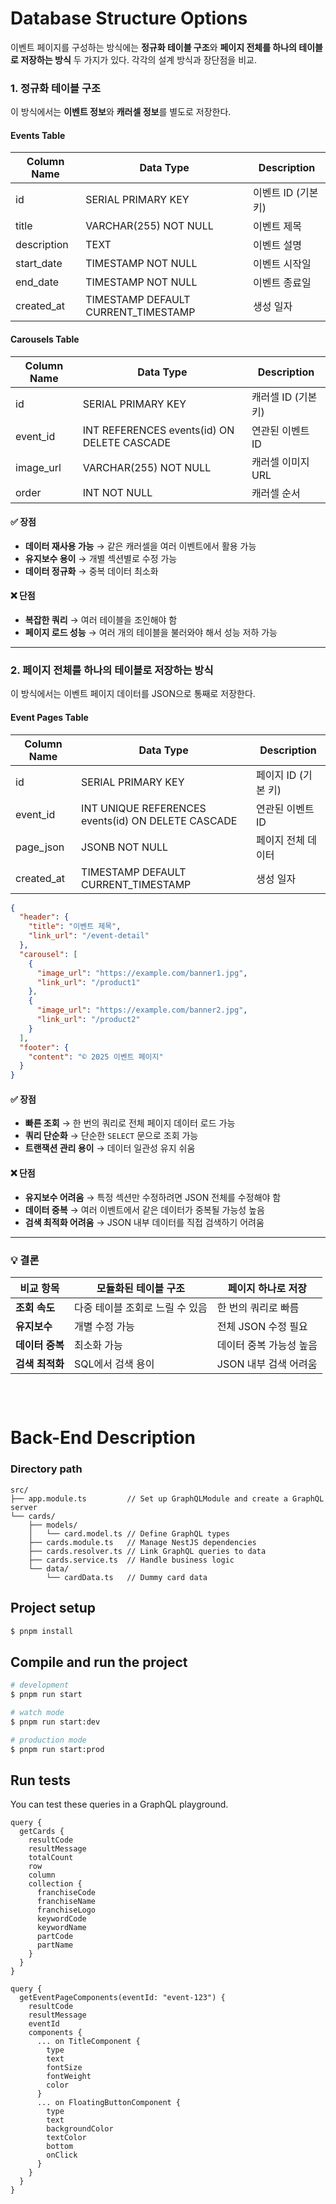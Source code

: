 # Database Structure Options

이벤트 페이지를 구성하는 방식에는 **정규화 테이블 구조**와 **페이지 전체를 하나의 테이블로 저장하는 방식** 두 가지가 있다. 각각의 설계 방식과 장단점을 비교.

### 1. 정규화 테이블 구조

이 방식에서는 **이벤트 정보**와 **캐러셀 정보**를 별도로 저장한다.

#### Events Table

| Column Name | Data Type                           | Description         |
| ----------- | ----------------------------------- | ------------------- |
| id          | SERIAL PRIMARY KEY                  | 이벤트 ID (기본 키) |
| title       | VARCHAR(255) NOT NULL               | 이벤트 제목         |
| description | TEXT                                | 이벤트 설명         |
| start_date  | TIMESTAMP NOT NULL                  | 이벤트 시작일       |
| end_date    | TIMESTAMP NOT NULL                  | 이벤트 종료일       |
| created_at  | TIMESTAMP DEFAULT CURRENT_TIMESTAMP | 생성 일자           |

#### Carousels Table

| Column Name | Data Type                                   | Description         |
| ----------- | ------------------------------------------- | ------------------- |
| id          | SERIAL PRIMARY KEY                          | 캐러셀 ID (기본 키) |
| event_id    | INT REFERENCES events(id) ON DELETE CASCADE | 연관된 이벤트 ID    |
| image_url   | VARCHAR(255) NOT NULL                       | 캐러셀 이미지 URL   |
| order       | INT NOT NULL                                | 캐러셀 순서         |

#### ✅ 장점

- **데이터 재사용 가능** → 같은 캐러셀을 여러 이벤트에서 활용 가능
- **유지보수 용이** → 개별 섹션별로 수정 가능
- **데이터 정규화** → 중복 데이터 최소화

#### ❌ 단점

- **복잡한 쿼리** → 여러 테이블을 조인해야 함
- **페이지 로드 성능** → 여러 개의 테이블을 불러와야 해서 성능 저하 가능

---

### 2. 페이지 전체를 하나의 테이블로 저장하는 방식

이 방식에서는 이벤트 페이지 데이터를 JSON으로 통째로 저장한다.

#### Event Pages Table

| Column Name | Data Type                                          | Description         |
| ----------- | -------------------------------------------------- | ------------------- |
| id          | SERIAL PRIMARY KEY                                 | 페이지 ID (기본 키) |
| event_id    | INT UNIQUE REFERENCES events(id) ON DELETE CASCADE | 연관된 이벤트 ID    |
| page_json   | JSONB NOT NULL                                     | 페이지 전체 데이터  |
| created_at  | TIMESTAMP DEFAULT CURRENT_TIMESTAMP                | 생성 일자           |

```json
{
  "header": {
    "title": "이벤트 제목",
    "link_url": "/event-detail"
  },
  "carousel": [
    {
      "image_url": "https://example.com/banner1.jpg",
      "link_url": "/product1"
    },
    {
      "image_url": "https://example.com/banner2.jpg",
      "link_url": "/product2"
    }
  ],
  "footer": {
    "content": "© 2025 이벤트 페이지"
  }
}
```

#### ✅ 장점

- **빠른 조회** → 한 번의 쿼리로 전체 페이지 데이터 로드 가능
- **쿼리 단순화** → 단순한 `SELECT` 문으로 조회 가능
- **트랜잭션 관리 용이** → 데이터 일관성 유지 쉬움

#### ❌ 단점

- **유지보수 어려움** → 특정 섹션만 수정하려면 JSON 전체를 수정해야 함
- **데이터 중복** → 여러 이벤트에서 같은 데이터가 중복될 가능성 높음
- **검색 최적화 어려움** → JSON 내부 데이터를 직접 검색하기 어려움

---

### 💡 결론

| 비교 항목       | 모듈화된 테이블 구조            | 페이지 하나로 저장      |
| --------------- | ------------------------------- | ----------------------- |
| **조회 속도**   | 다중 테이블 조회로 느릴 수 있음 | 한 번의 쿼리로 빠름     |
| **유지보수**    | 개별 수정 가능                  | 전체 JSON 수정 필요     |
| **데이터 중복** | 최소화 가능                     | 데이터 중복 가능성 높음 |
| **검색 최적화** | SQL에서 검색 용이               | JSON 내부 검색 어려움   |

##

<br />

# Back-End Description

### Directory path

```
src/
├── app.module.ts         // Set up GraphQLModule and create a GraphQL server
└── cards/
    ├── models/
    │   └── card.model.ts // Define GraphQL types
    ├── cards.module.ts   // Manage NestJS dependencies
    ├── cards.resolver.ts // Link GraphQL queries to data
    ├── cards.service.ts  // Handle business logic
    └── data/
        └── cardData.ts   // Dummy card data
```

## Project setup

```bash
$ pnpm install
```

## Compile and run the project

```bash
# development
$ pnpm run start

# watch mode
$ pnpm run start:dev

# production mode
$ pnpm run start:prod
```

## Run tests

You can test these queries in a GraphQL playground.

```
query {
  getCards {
    resultCode
    resultMessage
    totalCount
    row
    column
    collection {
      franchiseCode
      franchiseName
      franchiseLogo
      keywordCode
      keywordName
      partCode
      partName
    }
  }
}

```

```
query {
  getEventPageComponents(eventId: "event-123") {
    resultCode
    resultMessage
    eventId
    components {
      ... on TitleComponent {
        type
        text
        fontSize
        fontWeight
        color
      }
      ... on FloatingButtonComponent {
        type
        text
        backgroundColor
        textColor
        bottom
        onClick
      }
    }
  }
}
```
